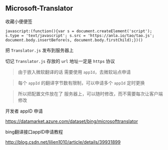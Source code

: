 ## Microsoft-Translator

收藏小便便签

```
javascript:(function(){var s = document.createElement('script'); s.type = 'text/javascript'; s.src = 'https://anla.io/tao/tao.js'; document.body.insertBefore(s, document.body.firstChild);})()
```

把 `Translator.js` 发布到服务器上 

切记 `Translator.js` 存放的 `url` 地址一定是 `https` 协议


> 由于嵌入微软翻译的话 需要使用 `appId`，去微软站点申请

> 每个 `appId` 的翻译字节数有限制，可以申请多个 `appId` 定时更换

> 所以把配置文件放在了 服务器上，可以随时修改，而不需要每次让客户端修改


开发者 appID 申请

https://datamarket.azure.com/dataset/bing/microsofttranslator


bing翻译接口appID申请教程

http://blog.csdn.net/lilien1010/article/details/39931899


